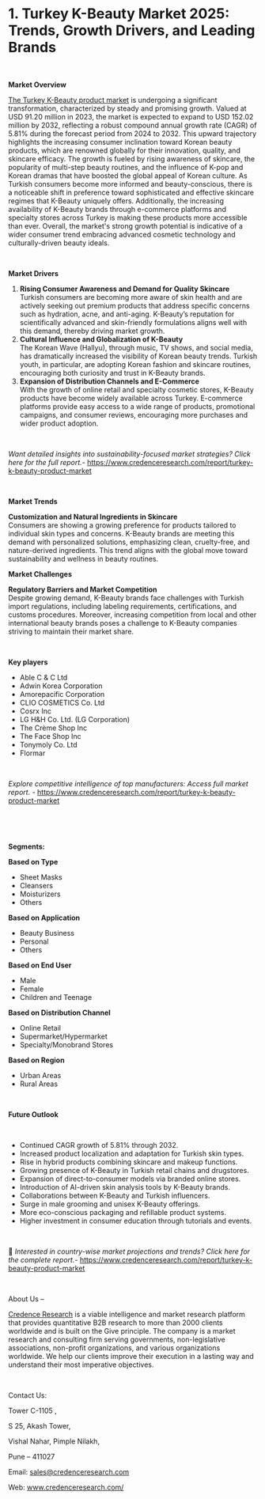 # 1.	Turkey K-Beauty Market 2025: Trends, Growth Drivers, and Leading Brands


<p>&nbsp;</p>
<p><strong>Market Overview</strong></p>
<p><a href="https://www.credenceresearch.com/report/turkey-k-beauty-product-market">The Turkey K-Beauty product market</a> is undergoing a significant transformation, characterized by steady and promising growth. Valued at USD 91.20 million in 2023, the market is expected to expand to USD 152.02 million by 2032, reflecting a robust compound annual growth rate (CAGR) of 5.81% during the forecast period from 2024 to 2032. This upward trajectory highlights the increasing consumer inclination toward Korean beauty products, which are renowned globally for their innovation, quality, and skincare efficacy. The growth is fueled by rising awareness of skincare, the popularity of multi-step beauty routines, and the influence of K-pop and Korean dramas that have boosted the global appeal of Korean culture. As Turkish consumers become more informed and beauty-conscious, there is a noticeable shift in preference toward sophisticated and effective skincare regimes that K-Beauty uniquely offers. Additionally, the increasing availability of K-Beauty brands through e-commerce platforms and specialty stores across Turkey is making these products more accessible than ever. Overall, the market's strong growth potential is indicative of a wider consumer trend embracing advanced cosmetic technology and culturally-driven beauty ideals.</p>
<p><strong>&nbsp;</strong></p>
<p><strong>Market Drivers</strong></p>
<ol>
<li><strong> Rising Consumer Awareness and Demand for Quality Skincare</strong><br /> Turkish consumers are becoming more aware of skin health and are actively seeking out premium products that address specific concerns such as hydration, acne, and anti-aging. K-Beauty&rsquo;s reputation for scientifically advanced and skin-friendly formulations aligns well with this demand, thereby driving market growth.</li>
<li><strong> Cultural Influence and Globalization of K-Beauty</strong><br /> The Korean Wave (Hallyu), through music, TV shows, and social media, has dramatically increased the visibility of Korean beauty trends. Turkish youth, in particular, are adopting Korean fashion and skincare routines, encouraging both curiosity and trust in K-Beauty brands.</li>
<li><strong> Expansion of Distribution Channels and E-Commerce</strong><br /> With the growth of online retail and specialty cosmetic stores, K-Beauty products have become widely available across Turkey. E-commerce platforms provide easy access to a wide range of products, promotional campaigns, and consumer reviews, encouraging more purchases and wider product adoption.</li>
</ol>
<p><strong>&nbsp;</strong></p>
<p><em>Want detailed insights into sustainability-focused market strategies? Click here for the full report.- </em><a href="https://www.credenceresearch.com/report/turkey-k-beauty-product-market">https://www.credenceresearch.com/report/turkey-k-beauty-product-market</a></p>
<p>&nbsp;</p>
<p><strong>Market Trends</strong></p>
<p><strong>Customization and Natural Ingredients in Skincare</strong><br /> Consumers are showing a growing preference for products tailored to individual skin types and concerns. K-Beauty brands are meeting this demand with personalized solutions, emphasizing clean, cruelty-free, and nature-derived ingredients. This trend aligns with the global move toward sustainability and wellness in beauty routines.</p>
<p><strong>Market Challenges</strong></p>
<p><strong>Regulatory Barriers and Market Competition</strong><br data-start="2863" data-end="2866" /> Despite growing demand, K-Beauty brands face challenges with Turkish import regulations, including labeling requirements, certifications, and customs procedures. Moreover, increasing competition from local and other international beauty brands poses a challenge to K-Beauty companies striving to maintain their market share.</p>
<p><strong>&nbsp;</strong></p>
<p><strong>Key players</strong></p>
<ul>
<li>Able C &amp; C Ltd</li>
<li>Adwin Korea Corporation</li>
<li>Amorepacific Corporation</li>
<li>CLIO COSMETICS Co. Ltd</li>
<li>Cosrx Inc</li>
<li>LG H&amp;H Co. Ltd. (LG Corporation)</li>
<li>The Cr&egrave;me Shop Inc</li>
<li>The Face Shop Inc</li>
<li>Tonymoly Co. Ltd</li>
<li>Flormar</li>
</ul>
<p>&nbsp;</p>
<p><em>Explore competitive intelligence of top manufacturers: Access full market report. - </em><a href="https://www.credenceresearch.com/report/turkey-k-beauty-product-market">https://www.credenceresearch.com/report/turkey-k-beauty-product-market</a></p>
<p>&nbsp;</p>
<p>&nbsp;</p>
<p><strong>Segments:</strong></p>
<p><strong>Based on Type</strong></p>
<ul>
<li>Sheet Masks</li>
<li>Cleansers</li>
<li>Moisturizers</li>
<li>Others</li>
</ul>
<p><strong>Based on Application</strong></p>
<ul>
<li>Beauty Business</li>
<li>Personal</li>
<li>Others</li>
</ul>
<p><strong>Based on End User</strong></p>
<ul>
<li>Male</li>
<li>Female</li>
<li>Children and Teenage</li>
</ul>
<p><strong>Based on Distribution Channel</strong></p>
<ul>
<li>Online Retail</li>
<li>Supermarket/Hypermarket</li>
<li>Specialty/Monobrand Stores</li>
</ul>
<p><strong>Based on Region</strong></p>
<ul>
<li>Urban Areas</li>
<li>Rural Areas</li>
</ul>
<p>&nbsp;</p>
<p><strong>Future Outlook </strong></p>
<p><strong>&nbsp;</strong></p>
<ul>
<li>Continued CAGR growth of 5.81% through 2032.</li>
<li>Increased product localization and adaptation for Turkish skin types.</li>
<li>Rise in hybrid products combining skincare and makeup functions.</li>
<li>Growing presence of K-Beauty in Turkish retail chains and drugstores.</li>
<li>Expansion of direct-to-consumer models via branded online stores.</li>
<li>Introduction of AI-driven skin analysis tools by K-Beauty brands.</li>
<li>Collaborations between K-Beauty and Turkish influencers.</li>
<li>Surge in male grooming and unisex K-Beauty offerings.</li>
<li>More eco-conscious packaging and refillable product systems.</li>
<li>Higher investment in consumer education through tutorials and events.</li>
</ul>
<p><strong>&nbsp;</strong></p>
<p>📌 <em>Interested in country-wise market projections and trends? Click here for the complete report.- </em><a href="https://www.credenceresearch.com/report/turkey-k-beauty-product-market">https://www.credenceresearch.com/report/turkey-k-beauty-product-market</a></p>
<p>&nbsp;</p>
<p>About Us &ndash;</p>
<p><a href="https://www.credenceresearch.com/">Credence Research</a> is a viable intelligence and market research platform that provides quantitative B2B research to more than 2000 clients worldwide and is built on the Give principle. The company is a market research and consulting firm serving governments, non-legislative associations, non-profit organizations, and various organizations worldwide. We help our clients improve their execution in a lasting way and understand their most imperative objectives.</p>
<p>&nbsp;</p>
<p>Contact Us:</p>
<p>Tower C-1105 ,</p>
<p>S 25, Akash Tower,</p>
<p>Vishal Nahar, Pimple Nilakh,</p>
<p>Pune &ndash; 411027</p>
<p>Email: <a href="mailto:sales@credenceresearch.com">sales@credenceresearch.com</a></p>
<p>Web: <a href="http://www.credenceresearch.com/">www.credenceresearch.com/</a></p>
<p>&nbsp;</p>

